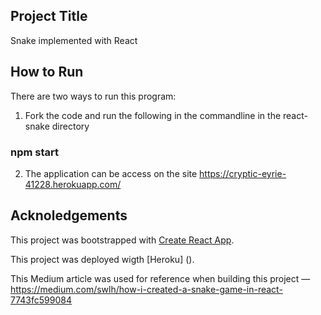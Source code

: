 ## Project Title

Snake implemented with React

## How to Run

There are two ways to run this program:

1. Fork the code and run the following in the commandline in the react-snake directory

### npm start

2. The application can be access on the site https://cryptic-eyrie-41228.herokuapp.com/

## Acknoledgements

This project was bootstrapped with [Create React App](https://github.com/facebook/create-react-app).

This project was deployed wigth [Heroku] ().

This Medium article was used for reference when building this project — https://medium.com/swlh/how-i-created-a-snake-game-in-react-7743fc599084 

